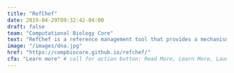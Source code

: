 ```yaml
---
title: "RefChef"
date: 2019-04-29T09:32:42-04:00
draft: false
team: "Computational Biology Core"
text: "RefChef is a reference management tool that provides a mechanism for automatically reproducing retrieval and creation of an exact copy of genomic references."
image: "/images/dna.jpg"
href: "https://compbiocore.github.io/refchef/"
cfa: "Learn more" # call for action button: Read More, Learn More, Launch the App, More on Github...
---
```


